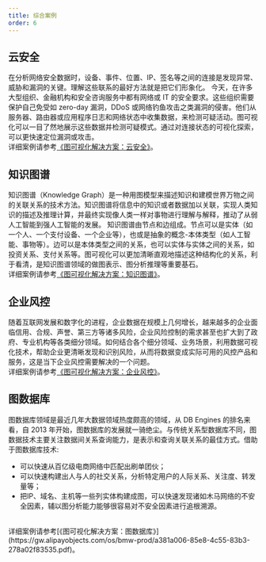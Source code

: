 ```yaml
---
title: 综合案例
order: 6
---
```


##  云安全

在分析网络安全数据时，设备、事件、位置、IP、签名等之间的连接是发现异常、威胁和漏洞的关键。理解这些联系的最好方法就是把它们形象化。
今天，在许多大型组织、金融机构和安全咨询服务中都有网络或 IT 的安全要求。这些组织需要保护自己免受如 zero-day 漏洞，DDoS 或网络钓鱼攻击之类漏洞的侵害。他们从服务器、路由器或应用程序日志和网络状态中收集数据，来检测可疑活动。图可视化可以一目了然地展示这些数据并检测可疑模式。通过对连接状态的可视化探索，可以更快速定位漏洞或攻击。
<br />
详细案例请参考[《图可视化解决方案：云安全》](https://gw.alipayobjects.com/os/bmw-prod/660e1732-ff10-4f00-8594-a08d5a2d11d8.pdf)。

##  知识图谱

知识图谱（Knowledge Graph）是一种用图模型来描述知识和建模世界万物之间的关联关系的技术方法。知识图谱将信息中的知识或者数据加以关联，实现人类知识的描述及推理计算，并最终实现像人类一样对事物进行理解与解释，推动了从弱人工智能到强人工智能的发展。
知识图谱由节点和边组成。节点可以是实体（如一个人、一个支付设备、一个企业等），也或是抽象的概念-本体类型（如人工智能、事物等）。边可以是本体类型之间的关系，也可以实体与实体之间的关系，如投资关系、支付关系等。图可视化可以更加清晰直观地描述这种结构化的关系，利于看清，是知识图谱领域的做图表示、图分析推理等重要基石。
<br />
详细案例请参考[《图可视化解决方案：知识图谱》](https://gw.alipayobjects.com/os/bmw-prod/b6686d7a-2860-43a4-a75e-880490d5a414.pdf)。

## 企业风控

随着互联网发展和数字化的进程，企业数据在规模上几何增长，越来越多的企业面临信用、合规、声誉、第三方等诸多风险，企业风险控制的需求甚至也扩大到了政府、专业机构等各类细分领域。如何结合各个细分领域、业务场景，利用数据可视化技术，帮助企业更清晰发现和识别风险，从而将数据变成实际可用的风控产品和服务，这是当下企业风控需要解决的一个问题。
<br />
详细案例请参考[《图可视化解决方案：企业风控》](https://gw.alipayobjects.com/os/bmw-prod/0b872268-1388-457f-9358-c41327a861e1.pdf)。


## 图数据库

图数据库领域是最近几年大数据领域热度颇高的领域，从 DB Engines 的排名来看，自 2013 年开始，图数据库的发展就一骑绝尘。与传统关系型数据库不同，图数据技术主要关注数据间关系查询能力，是表示和查询关联关系的最佳方式。借助于图数据库技术:

- 可以快速从百亿级电商网络中匹配出刷单团伙；
- 可以快速构建出人与人的社交关系，分析特定用户的人际关系、关注度、转发量等；
- 把IP、域名、主机等一些列实体构建成图，可以快速发现诸如木马网络的不安全因素，辅以图分析能力能够很容易对不安全因素进行追根溯源。
<br />
详细案例请参考[《图可视化解决方案：图数据库》](https://gw.alipayobjects.com/os/bmw-prod/a381a006-85e8-4c55-83b3-278a02f83535.pdf)。

